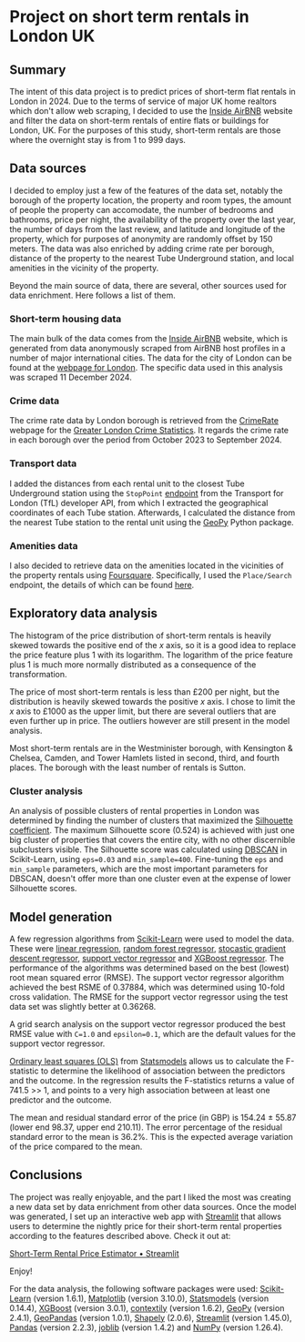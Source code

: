 # Project on short term rentals in London UK

## Summary

The intent of this data project is to predict prices of short-term flat rentals in London in 2024. Due to the terms of service of major UK home realtors which don't allow web scraping, I decided to use the [Inside AirBNB](https://insideairbnb.com/london/ "https://insideairbnb.com/london/") website and filter the data on short-term rentals of entire flats or buildings for London, UK. For the purposes of this study, short-term rentals are those where the overnight stay is from 1 to 999 days.

## Data sources

I decided to employ just a few of the features of the data set, notably the borough of the property location, the property and room types, the amount of people the property can accomodate, the number of bedrooms and bathrooms, price per night, the availability of the property over the last year, the number of days from the last review, and latitude and longitude of the property, which for purposes of anonymity are randomly offset by 150 meters. The data was also enriched by adding crime rate per borough, distance of the property to the nearest Tube Underground station, and local amenities in the vicinity of the property. 

Beyond the main source of data, there are several, other sources used for data enrichment. Here follows a list of them.

### Short-term housing data

The main bulk of the data comes from the [Inside AirBNB](https://insideairbnb.com/ "https://insideairbnb.com/") website, which is generated from data anonymously scraped from AirBNB host profiles in a number of major international cities. The data for the city of London can be found at the [webpage for London](https://insideairbnb.com/london/ "https://insideairbnb.com/london/"). The specific data used in this analysis was scraped 11 December 2024.

### Crime data

The crime rate data by London borough is retrieved from the [CrimeRate](https://crimerate.co.uk/ "https://crimerate.co.uk/") webpage for the [Greater London Crime Statistics](https://crimerate.co.uk/london "https://crimerate.co.uk/london"). It regards the crime rate in each borough over the period from October 2023 to September 2024.

### Transport data

I added the distances from each rental unit to the closest Tube Underground station using the `StopPoint` [endpoint](https://api.tfl.gov.uk/StopPoint/Mode/tube "https://api.tfl.gov.uk/StopPoint/Mode/tube") from the Transport for London (TfL) developer API, from which I extracted the geographical coordinates of each Tube station. Afterwards, I calculated the distance from the nearest Tube station to the rental unit using the [GeoPy](https://github.com/geopy/geopy "https://github.com/geopy/geopy") Python package.

### Amenities data

I also decided to retrieve data on the amenities located in the vicinities of the property rentals using [Foursquare](https://foursquare.com/ "https://foursquare.com/"). Specifically, I used the `Place/Search` endpoint, the details of which can be found [here](https://api.foursquare.com/v3/places/search "https://api.foursquare.com/v3/places/search").

## Exploratory data analysis

The histogram of the price distribution of short-term rentals is heavily skewed towards the positive end of the _x_ axis, so it is a good idea to replace the price feature plus 1 with its logarithm. The logarithm of the price feature plus 1 is much more normally distributed as a consequence of the transformation.

The price of most short-term rentals is less than £200 per night, but the distribution is heavily skewed towards the positive _x_ axis. I chose to limit the _x_ axis to £1000 as the upper limit, but there are several outliers that are even further up in price. The outliers however are still present in the model analysis.

Most short-term rentals are in the Westminister borough, with Kensington & Chelsea, Camden, and Tower Hamlets listed in second, third, and fourth places. The borough with the least number of rentals is Sutton.

### Cluster analysis

An analysis of possible clusters of rental properties in London was determined by finding the number of clusters that maximized the [Silhouette coefficient](https://en.wikipedia.org/wiki/Silhouette_(clustering) "https://en.wikipedia.org/wiki/Silhouette_(clustering)"). The maximum Silhouette score (0.524) is achieved with just one big cluster of properties that covers the entire city, with no other discernible subclusters visible. The Silhouette score was calculated using [DBSCAN](https://scikit-learn.org/stable/modules/generated/sklearn.cluster.DBSCAN.html#sklearn.cluster.DBSCAN "https://scikit-learn.org/stable/modules/generated/sklearn.cluster.DBSCAN.html#sklearn.cluster.DBSCAN") in Scikit-Learn, using `eps=0.03` and `min_sample=400`. Fine-tuning the `eps` and `min_sample` parameters, which are the most important parameters for DBSCAN, doesn't offer more than one cluster even at the expense of lower Silhouette scores.

## Model generation

A few regression algorithms from [Scikit-Learn](https://scikit-learn.org/stable/ "https://scikit-learn.org/stable/") were used to model the data. These were [linear regression](https://scikit-learn.org/stable/modules/generated/sklearn.linear_model.LinearRegression.html "https://scikit-learn.org/stable/modules/generated/sklearn.linear_model.LinearRegression.html"), [random forest regressor](https://scikit-learn.org/stable/modules/generated/sklearn.ensemble.RandomForestRegressor.html#sklearn.ensemble.RandomForestRegressor "https://scikit-learn.org/stable/modules/generated/sklearn.ensemble.RandomForestRegressor.html#sklearn.ensemble.RandomForestRegressor"), [stocastic gradient descent regressor](https://scikit-learn.org/stable/modules/generated/sklearn.linear_model.SGDRegressor.html#sklearn.linear_model.SGDRegressor "https://scikit-learn.org/stable/modules/generated/sklearn.linear_model.SGDRegressor.html#sklearn.linear_model.SGDRegressor"), [support vector regressor](https://scikit-learn.org/stable/modules/generated/sklearn.svm.SVR.html#sklearn.svm.SVR "https://scikit-learn.org/stable/modules/generated/sklearn.svm.SVR.html#sklearn.svm.SVR") and [XGBoost regressor](https://xgboost.readthedocs.io/en/stable/python/python_api.html#xgboost.XGBRegressor "https://xgboost.readthedocs.io/en/stable/python/python_api.html#xgboost.XGBRegressor"). The performance of the algorithms was determined based on the best (lowest) root mean squared error (RMSE). The support vector regressor algorithm achieved the best RSME of 0.37884, which was determined using 10-fold cross validation. The RMSE for the support vector regressor using the test data set was slightly better at 0.36268.

A grid search analysis on the support vector regressor produced the best RMSE value with `C=1.0` and `epsilon=0.1`, which are the default values for the support vector regressor.

[Ordinary least squares (OLS)](https://www.statsmodels.org/stable/index.html/generated/statsmodels.regression.linear_model.OLS.html#statsmodels.regression.linear_model.OLS "https://www.statsmodels.org/stable/index.html/generated/statsmodels.regression.linear_model.OLS.html#statsmodels.regression.linear_model.OLS") from [Statsmodels](https://www.statsmodels.org/stable/index.html "https://www.statsmodels.org/stable/index.html") allows us to calculate the F-statistic to determine the likelihood of association between the predictors and the outcome. In the regression results the F-statistics returns a value of 741.5 >> 1, and points to a very high association between at least one predictor and the outcome.

The mean and residual standard error of the price (in GBP) is 154.24 ± 55.87 (lower end 98.37, upper end 210.11). The error percentage of the residual standard error to the mean is 36.2%. This is the expected average variation of the price compared to the mean.

## Conclusions

The project was really enjoyable, and the part I liked the most was creating a new data set by data enrichment from other data sources. Once the model was generated, I set up an interactive web app with [Streamlit](https://streamlit.io/cloud "https://streamlit.io/cloud") that allows users to determine the nightly price for their short-term rental properties according to the features described above. Check it out at:

[Short-Term Rental Price Estimator &bull; Streamlit](https://rental-pricing-app.streamlit.app/ "https://rental-pricing-app.streamlit.app/")

Enjoy!

For the data analysis, the following software packages were used: [Scikit-Learn](https://scikit-learn.org/stable/ "https://scikit-learn.org/stable/") (version 1.6.1), [Matplotlib](https://matplotlib.org/ "https://matplotlib.org/") (version 3.10.0), [Statsmodels](https://www.statsmodels.org/stable/index.html "https://www.statsmodels.org/stable/index.html") (version 0.14.4), [XGBoost](https://xgboost.readthedocs.io/en/stable/ "https://xgboost.readthedocs.io/en/stable/") (version 3.0.1), [contextily](https://github.com/geopandas/contextily "https://github.com/geopandas/contextily") (version 1.6.2), [GeoPy](https://github.com/geopy/geopy "https://github.com/geopy/geopy") (version 2.4.1), [GeoPandas](https://geopandas.org/en/stable/ "https://geopandas.org/en/stable/") (version 1.0.1), [Shapely](https://github.com/shapely/shapely "https://github.com/shapely/shapely") (2.0.6), [Streamlit](https://streamlit.io/cloud "https://streamlit.io/cloud") (version 1.45.0), [Pandas](https://pandas.pydata.org/ "https://pandas.pydata.org/") (version 2.2.3), [joblib](https://joblib.readthedocs.io/en/stable/ "https://joblib.readthedocs.io/en/stable/") (version 1.4.2) and [NumPy](https://numpy.org/ "https://numpy.org/") (version 1.26.4).
